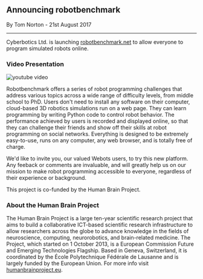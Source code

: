 ## Announcing robotbenchmark

<p id="publish-data">By Tom Norton - 21st August 2017</p>

---

Cyberbotics Ltd. is launching [robotbenchmark.net](https://robotbenchmark.net) to allow everyone to program simulated robots online.

### Video Presentation

![youtube video](https://www.youtube.com/watch?v=S0k0cJb_Mus)

Robotbenchmark offers a series of robot programming challenges that address various topics across a wide range of difficulty levels, from middle school to PhD.
Users don't need to install any software on their computer, cloud-based 3D robotics simulations run on a web page.
They can learn programming by writing Python code to control robot behavior.
The performance achieved by users is recorded and displayed online, so that they can challenge their friends and show off their skills at robot programming on social networks.
Everything is designed to be extremely easy-to-use, runs on any computer, any web browser, and is totally free of charge.

We'd like to invite you, our valued Webots users, to try this new platform.
Any feeback or comments are invaluable, and will greatly help us on our mission to make robot programming accessible to everyone, regardless of their experience or background.

This project is co-funded by the Human Brain Project.

### About the Human Brain Project

The Human Brain Project is a large ten-year scientific research project that aims to build a collaborative ICT-based scientific research infrastructure to allow researchers across the globe to advance knowledge in the fields of neuroscience, computing, neurorobotics, and brain-related medicine.
The Project, which started on 1 October 2013, is a European Commission Future and Emerging Technologies Flagship.
Based in Geneva, Switzerland, it is coordinated by the École Polytechnique Fédérale de Lausanne and is largely funded by the European Union.
For more info visit [humanbrainproject.eu](https://humanbrainproject.eu).
